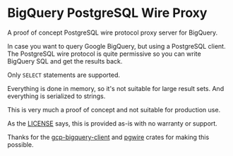 # BigQuery PostgreSQL Wire Proxy

A proof of concept PostgreSQL wire protocol proxy server for BigQuery.

In case you want to query Google BigQuery, but using a PostgreSQL client. The PostgreSQL wire protocol is quite permissive so you can write BigQuery SQL and get the results back.

Only `SELECT` statements are supported.

Everything is done in memory, so it's not suitable for large result sets. And everything is serialized to strings.

This is very much a proof of concept and not suitable for production use.

As the [LICENSE](LICENSE) says, this is provided as-is with no warranty or support.

Thanks for the [gcp-bigquery-client](https://crates.io/crates/gcp-bigquery-client) and [pgwire](https://crates.io/crates/pgwire) crates for making this possible.